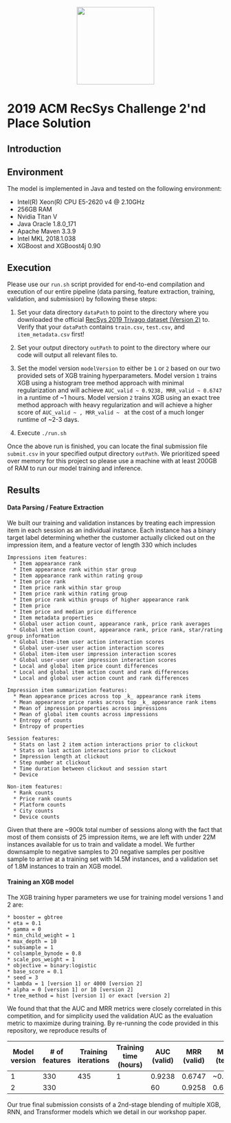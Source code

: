 <p align="center">
<a href="https://layer6.ai/"><img src="https://github.com/layer6ai-labs/DropoutNet/blob/master/logs/logobox.jpg" width="180"></a>
</p>

# 2019 ACM RecSys Challenge 2'nd Place Solution

## Introduction



## Environment

The model is implemented in Java and tested on the following environment:

* Intel(R) Xeon(R) CPU E5-2620 v4 @ 2.10GHz
* 256GB RAM
* Nvidia Titan V
* Java Oracle 1.8.0_171
* Apache Maven 3.3.9
* Intel MKL 2018.1.038
* XGBoost and XGBoost4j 0.90

## Execution

Please use our `run.sh` script provided for end-to-end compilation and execution of our entire pipeline (data parsing, feature extraction, training, validation, and submission) by following these steps:

1) Set your data directory `dataPath` to point to the directory where you downloaded the official [RecSys 2019 Trivago dataset (Version 2)](https://recsys.trivago.cloud/challenge/dataset/) to. Verify that your `dataPath` contains `train.csv`, `test.csv`, and `item_metadata.csv` first!

2) Set your output directory `outPath` to point to the directory where our code will output all relevant files to.

3) Set the model version `modelVersion` to either be `1` or `2` based on our two provided sets of XGB training hyperparameters. Model version `1` trains XGB using a histogram tree method approach with minimal regularization and will achieve `AUC_valid ~ 0.9238, MRR_valid ~ 0.6747` in a runtime of ~1 hours. Model version `2` trains XGB using an exact tree method approach with heavy regularization and will achieve a higher score of `AUC_valid ~ , MRR_valid ~ ` at the cost of a much longer runtime of ~2-3 days.

4) Execute `./run.sh`

Once the above run is finished, you can locate the final submission file `submit.csv` in your specified output directory `outPath`. We prioritized speed over memory for this project so please use a machine with at least 200GB of RAM to run our model training and inference.

## Results

#### Data Parsing / Feature Extraction

We built our training and validation instances by treating each impression item in each session as an individual instance.
Each instance has a binary target label determining whether the customer actually clicked out on the impression item, and a feature vector of length 330 which includes
```
Impressions item features:
  * Item appearance rank
  * Item appearance rank within star group
  * Item appearance rank within rating group
  * Item price rank
  * Item price rank within star group
  * Item price rank within rating group
  * Item price rank within groups of higher appearance rank
  * Item price
  * Item price and median price difference
  * Item metadata properties
  * Global user action count, appearance rank, price rank averages
  * Global item action count, appearance rank, price rank, star/rating group information
  * Global item-item user action interaction scores
  * Global user-user user action interaction scores
  * Global item-item user impression interaction scores
  * Global user-user user impression interaction scores
  * Local and global item price count differences
  * Local and global item action count and rank differences
  * Local and global user action count and rank differences
  
Impression item summarization features:
  * Mean appearance prices across top _k_ appearance rank items
  * Mean appearance price ranks across top _k_ appearance rank items
  * Mean of impression properties across impressions
  * Mean of global item counts across impressions
  * Entropy of counts
  * Entropy of properties
  
Session features: 
  * Stats on last 2 item action interactions prior to clickout
  * Stats on last action interactions prior to clickout
  * Impression length at clickout
  * Step number at clickout
  * Time duration between clickout and session start
  * Device
  
Non-item features:
  * Rank counts
  * Price rank counts
  * Platform counts
  * City counts
  * Device counts
```

Given that there are ~900k total number of sessions along with the fact that most of them consists of 25 impression items, we are left with under 22M instances available for us to train and validate a model.
We further downsample to negative samples to 20 negative samples per positive sample to arrive at a training set with 14.5M instances, and a validation set of 1.8M instances to train an XGB model.

#### Training an XGB model

The XGB training hyper parameters we use for training model versions 1 and 2 are:
```
* booster = gbtree
* eta = 0.1
* gamma = 0
* min_child_weight = 1
* max_depth = 10
* subsample = 1
* colsample_bynode = 0.8
* scale_pos_weight = 1
* objective = binary:logistic
* base_score = 0.1
* seed = 3
* lambda = 1 [version 1] or 4000 [version 2]
* alpha = 0 [version 1] or 10 [version 2]
* tree_method = hist [version 1] or exact [version 2]
```

We found that that the AUC and MRR metrics were closely correlated in this competition, and for simplicity used the validation AUC as the evaluation metric to maximize during training. By re-running the code provided in this repository, we reproduce results of

| Model version | # of features | Training iterations | Training time (hours) | AUC (valid) | MRR (valid) | MRR (test) |
|---|---|---|---|---|---|---|
| 1 | 330 | 435 | 1 | 0.9238 | 0.6747 | ~0.683 |
| 2 | 330 |  |  | 60 | 0.9258 | 0.6774 | ~0.685 |

Our true final submission consists of a 2nd-stage blending of multiple XGB, RNN, and Transformer models which we detail in our workshop paper.